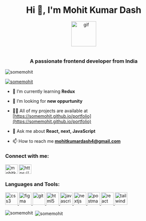 <div align="center" style="display: flex; flex-direction: column; align-items: center; justify-content: center; height: 200px;">

  <!-- Your content goes here -->
  <h1>Hi 👋, I'm Mohit Kumar Dash</h1>
  <img src="https://kalindidesai.files.wordpress.com/2018/02/baljeet-waving-gif.gif" alt="gif" width="80" height="80"/>

</div>
<h3 align="center">A passionate frontend developer from India</h3>

<p align="left"> <img src="https://komarev.com/ghpvc/?username=somemohit&label=Profile%20views&color=0e75b6&style=flat" alt="somemohit" /> </p>

<p align="left"> <a href="https://github.com/ryo-ma/github-profile-trophy"><img src="https://github-profile-trophy.vercel.app/?username=somemohit" alt="somemohit" /></a> </p>

- 🌱 I’m currently learning **Redux**

- 🤝 I’m looking for **new oppurtunity**

- 👨‍💻 All of my projects are available at [https://somemohit.github.io/portfolio](https://somemohit.github.io/portfolio)

- 💬 Ask me about **React, next, JavaScript**

- 📫 How to reach me **mohitkumardash4@gmail.com**

<h3 align="left">Connect with me:</h3>
<p align="left">
<a href="https://twitter.com/mohitkumardash1" target="_blank"><img align="center" src="https://static.dezeen.com/uploads/2023/07/x-logo-twitter-elon-musk_dezeen_2364_col_0.jpg" alt="mohitkumardash1" height="30" width="40" /></a>
<a href="https://www.linkedin.com/in/mohit-kumar-dash/" target="_blank"><img align="center" src="https://cdn2.iconfinder.com/data/icons/popular-social-media-flat/48/Popular_Social_Media-22-512.png" alt="https://www.linkedin.com/in/mohit-kumar-dash/" height="30" width="40" /></a>
</p>

<h3 align="left">Languages and Tools:</h3>
<p align="left"> <a href="https://www.w3schools.com/css/" target="_blank" rel="noreferrer"> <img src="https://cdn4.iconfinder.com/data/icons/social-media-logos-6/512/121-css3-512.png" alt="css3" width="40" height="40"/> </a> <a href="https://www.figma.com/" target="_blank" rel="noreferrer"> <img src="https://www.vectorlogo.zone/logos/figma/figma-icon.svg" alt="figma" width="40" height="40"/> </a> <a href="https://git-scm.com/" target="_blank" rel="noreferrer"> <img src="https://www.vectorlogo.zone/logos/git-scm/git-scm-icon.svg" alt="git" width="40" height="40"/> </a> <a href="https://www.w3.org/html/" target="_blank" rel="noreferrer"> <img src="https://upload.wikimedia.org/wikipedia/commons/thumb/3/38/HTML5_Badge.svg/800px-HTML5_Badge.svg.png" alt="html5" width="40" height="40"/> </a> <a href="https://developer.mozilla.org/en-US/docs/Web/JavaScript" target="_blank" rel="noreferrer"> <img src="https://upload.wikimedia.org/wikipedia/commons/thumb/6/6a/JavaScript-logo.png/800px-JavaScript-logo.png" alt="javascript" width="40" height="40"/> </a> <a href="https://nextjs.org/" target="_blank" rel="noreferrer"> <img src="https://cdn.worldvectorlogo.com/logos/next-js.svg" alt="nextjs" width="40" height="40"/> </a> <a href="https://postman.com" target="_blank" rel="noreferrer"> <img src="https://www.vectorlogo.zone/logos/getpostman/getpostman-icon.svg" alt="postman" width="40" height="40"/> </a> <a href="https://reactjs.org/" target="_blank" rel="noreferrer"> <img src="https://upload.wikimedia.org/wikipedia/commons/thumb/a/a7/React-icon.svg/2300px-React-icon.svg.png" alt="react" width="40" height="40"/> </a> <a href="https://tailwindcss.com/" target="_blank" rel="noreferrer"> <img src="https://www.vectorlogo.zone/logos/tailwindcss/tailwindcss-icon.svg" alt="tailwind" width="40" height="40"/> </a> </p>

<p><img align="left" src="https://github-readme-stats.vercel.app/api/top-langs?username=somemohit&show_icons=true&locale=en&layout=compact" alt="somemohit" /></p>

<p>&nbsp;<img align="center" src="https://github-readme-stats.vercel.app/api?username=somemohit&show_icons=true&locale=en" alt="somemohit" /></p>
